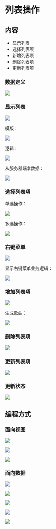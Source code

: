 # 列表操作

## 内容

- 显示列表
- 选择列表项
- 新增列表项
- 删除列表项
- 更新列表项

### 数据定义

![](http://oeryvxt85.bkt.clouddn.com/2017-02-08-Screen%20Shot%202017-02-08%20at%206.01.44%20PM.png)

### 显示列表

![](http://oeryvxt85.bkt.clouddn.com/2017-02-08-Screen%20Shot%202017-02-08%20at%206.03.26%20PM.png)

模版：

![](http://oeryvxt85.bkt.clouddn.com/2017-02-08-Screen%20Shot%202017-02-08%20at%206.04.28%20PM.png)

逻辑：

![](http://oeryvxt85.bkt.clouddn.com/2017-02-08-Screen%20Shot%202017-02-08%20at%206.05.49%20PM.png)

从服务器端拿数据：

![](http://oeryvxt85.bkt.clouddn.com/2017-02-08-Screen%20Shot%202017-02-08%20at%206.07.29%20PM.png)

### 选择列表项

单选操作：

![](http://oeryvxt85.bkt.clouddn.com/2017-02-08-Screen%20Shot%202017-02-08%20at%206.08.25%20PM.png)

多选操作：

![](http://oeryvxt85.bkt.clouddn.com/2017-02-08-Screen%20Shot%202017-02-08%20at%206.10.38%20PM.png)

### 右键菜单

![](http://oeryvxt85.bkt.clouddn.com/2017-02-08-Screen%20Shot%202017-02-08%20at%206.12.19%20PM.png)

显示右键菜单业务逻辑：

![](http://oeryvxt85.bkt.clouddn.com/2017-02-08-Screen%20Shot%202017-02-08%20at%206.13.14%20PM.png)

### 增加列表项

![](http://oeryvxt85.bkt.clouddn.com/2017-02-08-Screen%20Shot%202017-02-08%20at%206.14.38%20PM.png)

生成歌曲：

![](http://oeryvxt85.bkt.clouddn.com/2017-02-08-Screen%20Shot%202017-02-08%20at%206.15.16%20PM.png)

### 删除列表项

![](http://oeryvxt85.bkt.clouddn.com/2017-02-08-Screen%20Shot%202017-02-08%20at%206.16.34%20PM.png)

### 更新列表项

![](http://oeryvxt85.bkt.clouddn.com/2017-02-08-Screen%20Shot%202017-02-08%20at%206.17.46%20PM.png)

### 更新状态

![](http://oeryvxt85.bkt.clouddn.com/2017-02-08-Screen%20Shot%202017-02-08%20at%206.17.46%20PM.png)

## 编程方式

### 面向视图

![](http://oeryvxt85.bkt.clouddn.com/2017-02-08-Screen%20Shot%202017-02-08%20at%206.21.11%20PM.png)

![](http://oeryvxt85.bkt.clouddn.com/2017-02-08-Screen%20Shot%202017-02-08%20at%206.22.04%20PM.png)

![](http://oeryvxt85.bkt.clouddn.com/2017-02-08-Screen%20Shot%202017-02-08%20at%206.22.10%20PM.png)

### 面向数据

![](http://oeryvxt85.bkt.clouddn.com/2017-02-08-Screen%20Shot%202017-02-08%20at%206.23.45%20PM.png)

![](http://oeryvxt85.bkt.clouddn.com/2017-02-08-Screen%20Shot%202017-02-08%20at%206.24.08%20PM.png)

![](http://oeryvxt85.bkt.clouddn.com/2017-02-08-Screen%20Shot%202017-02-08%20at%206.24.47%20PM.png)

![](http://oeryvxt85.bkt.clouddn.com/2017-02-08-Screen%20Shot%202017-02-08%20at%206.25.21%20PM.png)

![](http://oeryvxt85.bkt.clouddn.com/2017-02-08-Screen%20Shot%202017-02-08%20at%206.30.17%20PM.png)


